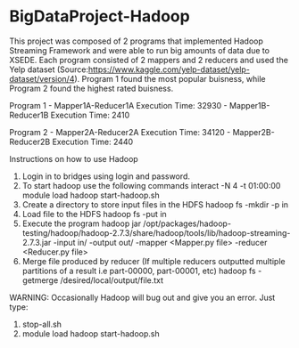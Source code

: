# BigDataProject-Hadoop

This project was composed of 2 programs that implemented Hadoop Streaming Framework and were able to run big amounts of data due to XSEDE. Each program consisted of 2 mappers and 2 reducers and used the Yelp dataset (Source:https://www.kaggle.com/yelp-dataset/yelp-dataset/version/4). Program 1 found the most popular buisness, while Program 2 found the highest rated buisness.

Program 1 - Mapper1A-Reducer1A Execution Time: 32930
	  - Mapper1B-Reducer1B Execution Time: 2410

Program 2 - Mapper2A-Reducer2A Execution Time: 34120
	  - Mapper2B-Reducer2B Execution Time: 2440

Instructions on how to use Hadoop
1. Login in to bridges using login and password.
2. To start hadoop use the following commands
    interact -N 4 -t 01:00:00
	module load hadoop
	start-hadoop.sh
3. Create a directory to store input files in the HDFS
   hadoop fs -mkdir -p in 
4. Load file to the HDFS
	hadoop fs -put <file path> in
5. Execute the program
	hadoop jar /opt/packages/hadoop-testing/hadoop/hadoop-2.7.3/share/hadoop/tools/lib/hadoop-streaming-2.7.3.jar -input in/<name of input file> -output out/<name of output file> -mapper <Mapper.py file> -reducer <Reducer.py file>
6. Merge file produced by reducer (If multiple reducers outputted multiple partitions of a result i.e part-00000, part-00001, etc) 
   hadoop fs -getmerge <output file directory> /desired/local/output/file.txt
  

WARNING: Occasionally Hadoop will bug out and give you an error. Just type:
1. stop-all.sh
2. module load hadoop
   start-hadoop.sh
  
